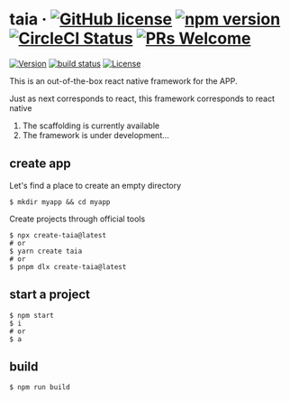 # taia &middot; [![GitHub license](https://img.shields.io/badge/license-MIT-blue.svg)](https://github.com/taiajs/taia/blob/main/LICENSE) [![npm version](https://img.shields.io/npm/v/react.svg?style=flat)](https://www.npmjs.com/package/taia) [![CircleCI Status](https://circleci.com/gh/taiajs/react.svg?style=shield&circle-token=:circle-token)](https://circleci.com/gh/taiajs/taia) [![PRs Welcome](https://img.shields.io/badge/PRs-welcome-brightgreen.svg)](https://github.com/taiajs/taia/blob/main/CONTRIBUTING.md)

<!-- 曾梦想仗剑走天涯，程序员(me)=>剑客，代码(taia)=>剑器 -->
<!-- 泰阿别名太阿是一把威道之剑，只有持剑之人内心之威才能激发出剑道之威，出炉时天时、地利、人和三元归一，剑未成而剑气已存于天地之间 -->
<p>
  <a href="https://www.npmjs.com/package/taia"><img src="https://badgen.net/npm/v/taia" alt="Version" /></a>
  <a href="https://github.com/taiajs/taia"><img src="https://github.com/taiajs/taia/workflows/CI/badge.svg?branch=main&event=push" alt="build status" /></a>
  <a href="https://www.npmjs.com/package/taia"><img src="https://badgen.net/npm/license/taia" alt="License" /></a>
</p>

This is an out-of-the-box react native framework for the APP.

Just as next corresponds to react, this framework corresponds to react native

1. The scaffolding is currently available
2. The framework is under development...

## create app

Let's find a place to create an empty directory

```shell
$ mkdir myapp && cd myapp
```

Create projects through official tools

```shell
$ npx create-taia@latest
# or
$ yarn create taia
# or
$ pnpm dlx create-taia@latest
```

## start a project

```shell
$ npm start
$ i
# or
$ a
```

## build

```shell
$ npm run build
```

